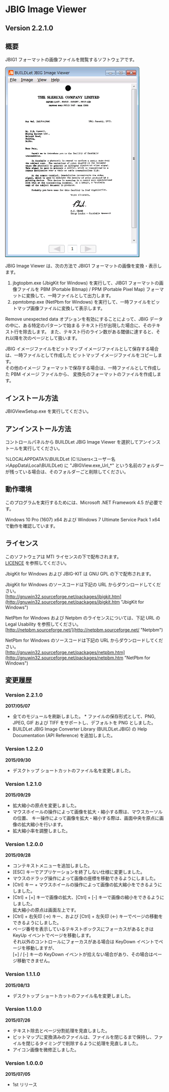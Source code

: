 JBIG Image Viewer
=================

Version 2.2.1.0
---------------

概要
----
JBIG1 フォーマットの画像ファイルを閲覧するソフトウェアです。  

![Screenshot](/images/JBIGView.png "Screenshot")

JBIG Image Viewer は、次の方法で JBIG1 フォーマットの画像を変換・表示します。  
  1. jbgtopbm.exe (JbigKit for Windows) を実行して、JIBG1 フォーマットの画像ファイルを 
     PBM (Portable Bitmap) / PPM (Portable Pixel Map) フォーマットに変換して、一時ファイルとして出力します。
  2. ppmtobmp.exe (NetPbm for Windows) を実行して、一時ファイルをビットマップ画像ファイルに変換して表示します。

Remove unexpected data オプションを有効にすることによって、JBIG データの中に、ある特定のパターンで始まる
テキスト行が出現した場合に、そのテキスト行を除去します。
また、テキスト行のライン数がある閾値に達すると、それ以降を次のページとして扱います。

JBIG イメージファイルをビットマップ イメージファイルとして保存する場合は、一時ファイルとして作成した
ビットマップ イメージファイルをコピーします。  
その他のイメージ フォーマットで保存する場合は、一時ファイルとして作成した PBM イメージ ファイルから、
変換先のフォーマットのファイルを作成します。


インストール方法
----------------
JBIGViewSetup.exe を実行してください。


アンインストール方法
--------------------
コントロールパネルから BUILDLet JBIG Image Viewer を選択してアンインストールを実行してください。  
  
%LOCALAPPDATA%\BUILDLet (C:\Users\<ユーザー名>\AppData\Local\BUILDLet) に "JBIGView.exe_Url_*"
という名前のフォルダーが残っている場合は、そのフォルダーごと削除してください。


動作環境
--------
このプログラムを実行するためには、Microsoft .NET Framework 4.5 が必要です。

Windows 10 Pro (1607) x64 および Windows 7 Ultimate Service Pack 1 x64 で動作を確認しています。


ライセンス
----------
このソフトウェアは MTI ライセンスの下で配布されます。  
[LICENCE](/LICENSE "LICENSE") を参照してください。


JbigKit for Windows および JBIG-KIT は GNU GPL の下で配布されます。  

JbigKit for Windows のソースコードは下記の URL からダウンロードしてください。  
[http://gnuwin32.sourceforge.net/packages/jbigkit.htm](http://gnuwin32.sourceforge.net/packages/jbigkit.htm "JbigKit for Windows")
  
  
NetPbm for Windows および Netpbm のライセンスについては、下記 URL の Legal Usability を参照してください。  
[http://netpbm.sourceforge.net/](http://netpbm.sourceforge.net/ "Netpbm")  

NetPbm for Windows のソースコードは下記の URL からダウンロードしてください。  
[http://gnuwin32.sourceforge.net/packages/netpbm.htm](http://gnuwin32.sourceforge.net/packages/netpbm.htm "NetPbm for Windows")


変更履歴
--------
### Version 2.2.1.0
**2017/05/07**
* 全てのモジュールを刷新しました。
* ファイルの保存形式として、PNG, JPEG, GIF および TIFF をサポートし、デフォルトを PNG としました。
* BUILDLet JBIG Image Converter Library (BUILDLet.JBIG) の Help Documentation (API Reference) を追加しました。

### Version 1.2.2.0
**2015/09/30**
* デスクトップ ショートカットのファイル名を変更しました。


### Version 1.2.1.0
**2015/09/29**  
* 拡大縮小の原点を変更しました。  
* マウスホイールの操作によって画像を拡大・縮小する際は、マウスカーソルの位置、
  キー操作によって画像を拡大・縮小する際は、画面中央を原点に画像の拡大縮小を行います。  
* 拡大縮小率を調整しました。

### Version 1.2.0.0
**2015/09/28**  
* コンテキストメニューを追加しました。  
* [ESC] キーでアプリケーションを終了しない仕様に変更しました。  
* マウスのドラッグ操作によって画像の座標を移動できるようにしました。  
* [Ctrl] キー + マウスホイールの操作によって画像の拡大縮小をできるようにしました。  
* [Ctrl] + [+] キーで画像の拡大、[Ctrl] + [-] キーで画像の縮小をできるようにしました。  
  拡大縮小の原点は画面左上です。
* [Ctrl] + 右矢印 (→) キー、および [Ctrl] + 左矢印 (←) キーでページの移動をできるようにしました。  
* ページ番号を表示しているテキストボックスにフォーカスがあるときは KeyUp イベントでページを移動します。  
  それ以外のコントロールにフォーカスがある場合は KeyDown イベントでページを移動しますが、  
  [+] / [-] キーの KeyDown イベントが拾えない場合があり、その場合はページ移動できません。

### Version 1.1.1.0
**2015/08/13**  
* デスクトップ ショートカットのファイル名を変更しました。

### Version 1.1.0.0
**2015/07/26**  
* テキスト除去とページ分割処理を見直しました。
* ビットマップに変換済みのファイルは、ファイルを閉じるまで保持し、ファイルを閉じるタイミングで削除するように処理を見直しました。
* アイコン画像を微修正しました。

### Version 1.0.0.0
**2015/07/05**  
* 1st リリース
